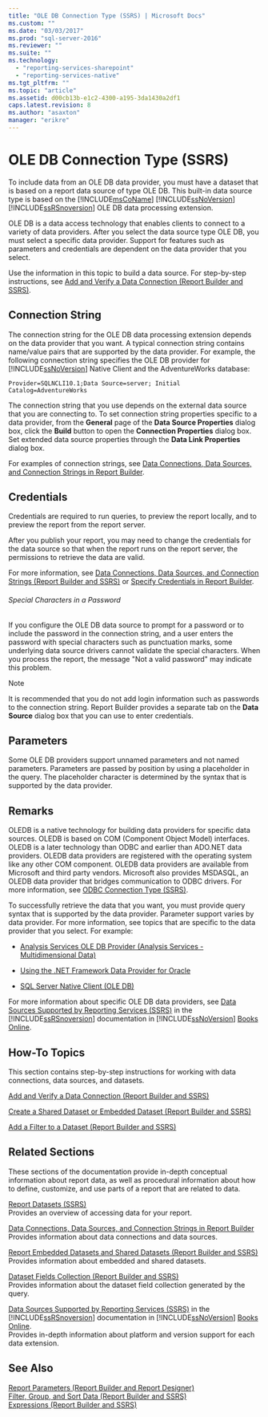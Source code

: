 ```yaml
---
title: "OLE DB Connection Type (SSRS) | Microsoft Docs"
ms.custom: ""
ms.date: "03/03/2017"
ms.prod: "sql-server-2016"
ms.reviewer: ""
ms.suite: ""
ms.technology: 
  - "reporting-services-sharepoint"
  - "reporting-services-native"
ms.tgt_pltfrm: ""
ms.topic: "article"
ms.assetid: d00cb13b-e1c2-4300-a195-3da1430a2df1
caps.latest.revision: 8
ms.author: "asaxton"
manager: "erikre"
---
```

# OLE DB Connection Type (SSRS)
  To include data from an OLE DB data provider, you must have a dataset that is based on a report data source of type OLE DB. This built-in data source type is based on the [!INCLUDE[msCoName](../../advanced-analytics/r-services/tutorials/includes/msconame-md.md)] [!INCLUDE[ssNoVersion](../../advanced-analytics/r-services/includes/ssnoversion-md.md)] [!INCLUDE[ssRSnoversion](../../advanced-analytics/r-services/includes/ssrsnoversion-md.md)] OLE DB data processing extension.  
  
 OLE DB is a data access technology that enables clients to connect to a variety of data providers. After you select the data source type OLE DB, you must select a specific data provider. Support for features such as parameters and credentials are dependent on the data provider that you select.  
  
 Use the information in this topic to build a data source. For step-by-step instructions, see [Add and Verify a Data Connection &#40;Report Builder and SSRS&#41;](../../reporting-services/report-data/add-and-verify-a-data-connection-report-builder-and-ssrs.md).  
  
##  <a name="Connection"></a> Connection String  
 The connection string for the OLE DB data processing extension depends on the data provider that you want. A typical connection string contains name/value pairs that are supported by the data provider. For example, the following connection string specifies the OLE DB provider for [!INCLUDE[ssNoVersion](../../advanced-analytics/r-services/includes/ssnoversion-md.md)] Native Client and the AdventureWorks database:  
  
```  
Provider=SQLNCLI10.1;Data Source=server; Initial Catalog=AdventureWorks  
```  
  
 The connection string that you use depends on the external data source that you are connecting to. To set connection string properties specific to a data provider, from the **General** page of the **Data Source Properties** dialog box, click the **Build** button to open the **Connection Properties** dialog box. Set extended data source properties through the **Data Link Properties** dialog box.  
  
 For examples of connection strings, see [Data Connections, Data Sources, and Connection Strings in Report Builder](http://msdn.microsoft.com/en-US/library/dd220525(SQL.130).aspx).  
  
  
##  <a name="Credentials"></a> Credentials  
 Credentials are required to run queries, to preview the report locally, and to preview the report from the report server.  
  
 After you publish your report, you may need to change the credentials for the data source so that when the report runs on the report server, the permissions to retrieve the data are valid.  
  
 For more information, see [Data Connections, Data Sources, and Connection Strings &#40;Report Builder and SSRS&#41;](../../reporting-services/report-data/data-connections-data-sources-and-connection-strings-report-builder-and-ssrs.md) or [Specify Credentials in Report Builder](http://msdn.microsoft.com/en-US/library/dd220515(SQL.130).aspx).  
  
###### Special Characters in a Password  
 If you configure the OLE DB data source to prompt for a password or to include the password in the connection string, and a user enters the password with special characters such as punctuation marks, some underlying data source drivers cannot validate the special characters. When you process the report, the message "Not a valid password" may indicate this problem.  
  
> [!NOTE]  
>  It is recommended that you do not add login information such as passwords to the connection string. Report Builder provides a separate tab on the **Data Source** dialog box that you can use to enter credentials.  
  
  
##  <a name="Parameters"></a> Parameters  
 Some OLE DB providers support unnamed parameters and not named parameters. Parameters are passed by position by using a placeholder in the query. The placeholder character is determined by the syntax that is supported by the data provider.  
  
  
##  <a name="Remarks"></a> Remarks  
 OLEDB is a native technology for building data providers for specific data sources. OLEDB is based on COM (Component Object Model) interfaces. OLEDB is a later technology than ODBC and earlier than ADO.NET data providers. OLEDB data providers are registered with the operating system like any other COM component. OLEDB data providers are available from Microsoft and third party vendors. Microsoft also provides MSDASQL, an OLEDB data provider that bridges communication to ODBC drivers. For more information, see [ODBC Connection Type &#40;SSRS&#41;](../../reporting-services/report-data/odbc-connection-type-ssrs.md).  
  
 To successfully retrieve the data that you want, you must provide query syntax that is supported by the data provider. Parameter support varies by data provider. For more information, see topics that are specific to the data provider that you select. For example:  
  
-   [Analysis Services OLE DB Provider &#40;Analysis Services - Multidimensional Data&#41;](http://msdn.microsoft.com/en-US/library/ms146862(SQL.130).aspx)  
  
-   [Using the .NET Framework Data Provider for Oracle](http://go.microsoft.com/fwlink/?LinkId=112314)  
  
-   [SQL Server Native Client &#40;OLE DB&#41;](../../relational-databases/native-client/ole-db/sql-server-native-client-ole-db.md)  
  
 For more information about specific OLE DB data providers, see [Data Sources Supported by Reporting Services &#40;SSRS&#41;](../../reporting-services/report-data/data-sources-supported-by-reporting-services-ssrs.md) in the [!INCLUDE[ssRSnoversion](../../advanced-analytics/r-services/includes/ssrsnoversion-md.md)] documentation in [!INCLUDE[ssNoVersion](../../advanced-analytics/r-services/includes/ssnoversion-md.md)] [Books Online](http://go.microsoft.com/fwlink/?linkid=121312).  
  
  
##  <a name="HowTo"></a> How-To Topics  
 This section contains step-by-step instructions for working with data connections, data sources, and datasets.  
  
 [Add and Verify a Data Connection &#40;Report Builder and SSRS&#41;](../../reporting-services/report-data/add-and-verify-a-data-connection-report-builder-and-ssrs.md)  
  
 [Create a Shared Dataset or Embedded Dataset &#40;Report Builder and SSRS&#41;](../../reporting-services/report-data/create-a-shared-dataset-or-embedded-dataset-report-builder-and-ssrs.md)  
  
 [Add a Filter to a Dataset &#40;Report Builder and SSRS&#41;](../../reporting-services/report-data/add-a-filter-to-a-dataset-report-builder-and-ssrs.md)  
  
  
##  <a name="Related"></a> Related Sections  
 These sections of the documentation provide in-depth conceptual information about report data, as well as procedural information about how to define, customize, and use parts of a report that are related to data.  
  
 [Report Datasets &#40;SSRS&#41;](../../reporting-services/report-data/report-datasets-ssrs.md)  
 Provides an overview of accessing data for your report.  
  
 [Data Connections, Data Sources, and Connection Strings in Report Builder](http://msdn.microsoft.com/en-US/library/dd220525(SQL.130).aspx)  
 Provides information about data connections and data sources.  
  
 [Report Embedded Datasets and Shared Datasets &#40;Report Builder and SSRS&#41;](../../reporting-services/report-data/report-embedded-datasets-and-shared-datasets-report-builder-and-ssrs.md)  
 Provides information about embedded and shared datasets.  
  
 [Dataset Fields Collection &#40;Report Builder and SSRS&#41;](../../reporting-services/report-data/dataset-fields-collection-report-builder-and-ssrs.md)  
 Provides information about the dataset field collection generated by the query.  
  
 [Data Sources Supported by Reporting Services &#40;SSRS&#41;](../../reporting-services/report-data/data-sources-supported-by-reporting-services-ssrs.md) in the [!INCLUDE[ssRSnoversion](../../advanced-analytics/r-services/includes/ssrsnoversion-md.md)] documentation in [!INCLUDE[ssNoVersion](../../advanced-analytics/r-services/includes/ssnoversion-md.md)] [Books Online](http://go.microsoft.com/fwlink/?linkid=121312).  
 Provides in-depth information about platform and version support for each data extension.  
  
  
## See Also  
 [Report Parameters &#40;Report Builder and Report Designer&#41;](../../reporting-services/report-design/report-parameters-report-builder-and-report-designer.md)   
 [Filter, Group, and Sort Data &#40;Report Builder and SSRS&#41;](../../reporting-services/report-design/filter-group-and-sort-data-report-builder-and-ssrs.md)   
 [Expressions &#40;Report Builder and SSRS&#41;](../../reporting-services/report-design/expressions-report-builder-and-ssrs.md)  
  
  